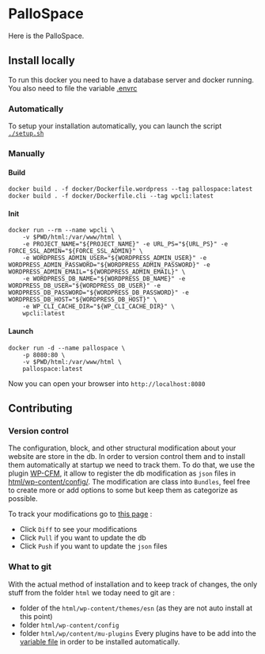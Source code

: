 # PalloSpace
Here is the PalloSpace.

## Install locally
To run this docker you need to have a database server and docker running.
You also need to file the variable [.envrc](.envrc)

### Automatically

To setup your installation automatically, you can launch the script [`./setup.sh`](setup.sh)

### Manually

#### Build

```docker build . -f docker/Dockerfile.wordpress --tag pallospace:latest```
```docker build . -f docker/Dockerfile.cli --tag wpcli:latest```

#### Init

```
docker run --rm --name wpcli \
    -v $PWD/html:/var/www/html \
    -e PROJECT_NAME="${PROJECT_NAME}" -e URL_PS="${URL_PS}" -e FORCE_SSL_ADMIN="${FORCE_SSL_ADMIN}" \
    -e WORDPRESS_ADMIN_USER="${WORDPRESS_ADMIN_USER}" -e WORDPRESS_ADMIN_PASSWORD="${WORDPRESS_ADMIN_PASSWORD}" -e WORDPRESS_ADMIN_EMAIL="${WORDPRESS_ADMIN_EMAIL}" \
    -e WORDPRESS_DB_NAME="${WORDPRESS_DB_NAME}" -e WORDPRESS_DB_USER="${WORDPRESS_DB_USER}" -e WORDPRESS_DB_PASSWORD="${WORDPRESS_DB_PASSWORD}" -e WORDPRESS_DB_HOST="${WORDPRESS_DB_HOST}" \
    -e WP_CLI_CACHE_DIR="${WP_CLI_CACHE_DIR}" \
    wpcli:latest
```

#### Launch

```
docker run -d --name pallospace \
    -p 8080:80 \
    -v $PWD/html:/var/www/html \
    pallospace:latest
```

Now you can open your browser into `http://localhost:8080`

## Contributing

### Version control

The configuration, block, and other structural modification about your website are store in the db. In order to version control them and to install them automatically at startup we need to track them.
To do that, we use the plugin [WP-CFM](https://fr.wordpress.org/plugins/wp-cfm/), it allow to register the db modification as `json` files in [html/wp-content/config/](html/wp-content/config/).
The modification are class into `Bundles`, feel free to create more or add options to some but keep them as categorize as possible.

To track your modifications go to [this page](http://127.0.0.1:8080/wp-admin/options-general.php?page=wpcfm) :
- Click `Diff` to see your modifications
- Click `Pull` if you want to update the db
- Click `Push` if you want to update the `json` files

### What to git

With the actual method of installation and to keep track of changes, the only stuff from the folder `html` we today need to git are :
- folder of the `html/wp-content/themes/esn` (as they are not auto install at this point)
- folder `html/wp-content/config`
- folder `html/wp/content/mu-plugins`
Every plugins have to be add into the [variable file](.envrc) in order to be installed automatically.